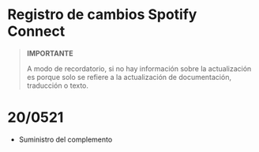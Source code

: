 # Registro de cambios Spotify Connect

>**IMPORTANTE**
>
>A modo de recordatorio, si no hay información sobre la actualización es porque solo se refiere a la actualización de documentación, traducción o texto.

# 20/0521

- Suministro del complemento
